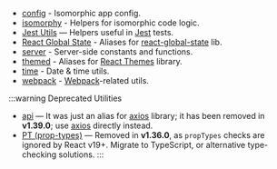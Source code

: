- [config](/docs/api/utils/config) - Isomorphic app config.
- [isomorphy](/docs/api/utils/isomorphy) - Helpers for isomorphic code logic.
- [Jest Utils](/docs/api/utils/jest-utils) &mdash; Helpers useful in [Jest] tests.
- [React Global State](/docs/api/utils/react-global-state) - Aliases for
  [react-global-state](https://dr.pogodin.studio/docs/react-global-state/index.html)
  lib.
- [server](/docs/api/utils/server) - Server-side constants and functions.
- [themed](/docs/api/utils/themed) - Aliases for
  [React Themes](https://dr.pogodin.studio/docs/react-themes) library.
- [time](/docs/api/utils/time) - Date & time utils.
- [webpack](/docs/api/utils/webpack) - [Webpack]-related utils.

:::warning Deprecated Utilities
- [api](/docs/api/utils/api) &mdash; It was just an alias for [axios] library;
  it has been removed in **v1.39.0**; use [axios] directly instead.
- [PT (prop-types)](/docs/api/utils/prop-types) &mdash; Removed in **v1.36.0**,
  as `propTypes` checks are ignored by React v19+. Migrate to TypeScript,
  or alternative type-checking solutions.
:::

<!-- links -->
[axios]: https://www.npmjs.com/package/axios
[ESLint]: https://eslint.org
[Jest]: https://jestjs.io
[prop-types]: https://www.npmjs.com/package/prop-types
[Stylelint]: https://stylelint.io
[Webpack]: https://webpack.js.org
